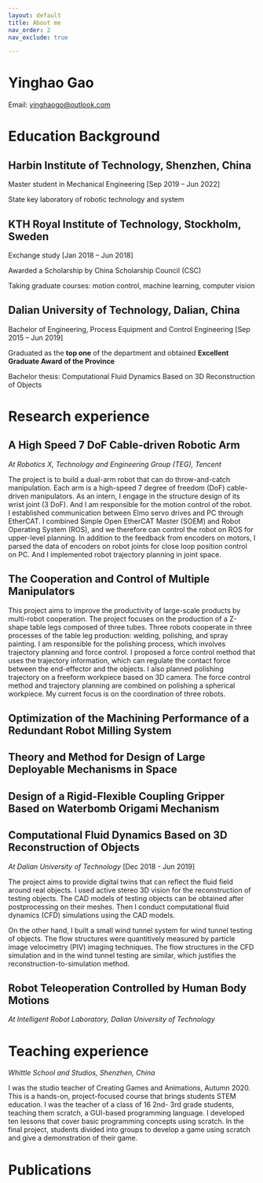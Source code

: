 ```yaml
---
layout: default
title: About me
nav_order: 2
nav_exclude: true

---
```

# Yinghao Gao

Email: yinghaogo@outlook.com

# Education Background
## **Harbin Institute of Technology**, Shenzhen, China

Master student in Mechanical Engineering    [Sep 2019 – Jun 2022]

State key laboratory of robotic technology and system
## **KTH Royal Institute of Technology**, Stockholm, Sweden

Exchange study  [Jan 2018 – Jun 2018]

Awarded a Scholarship by China Scholarship Council (CSC)

Taking graduate courses: motion control, machine learning, computer
vision

## **Dalian University of Technology**, Dalian, China

Bachelor of Engineering, Process Equipment and Control Engineering  [Sep 2015 – Jun 2019]

Graduated as the **top one** of the department and obtained **Excellent Graduate Award of the Province**

Bachelor thesis: Computational Fluid Dynamics Based on 3D
Reconstruction of Objects

# Research experience
## A High Speed 7 DoF Cable-driven Robotic Arm
*At Robotics X, Technology and Engineering Group (TEG), Tencent*

The project is to build a dual-arm robot that can do throw-and-catch manipulation. Each arm is a high-speed 7 degree of freedom (DoF) cable-driven manipulators. 
As an intern, I engage in the structure design of its wrist joint (3 DoF). And I am responsible for the motion control of the robot. I established communication between Elmo servo drives and PC through EtherCAT. I combined Simple Open EtherCAT Master (SOEM) and Robot Operating System (ROS), and we therefore can control the robot on ROS for upper-level planning. In addition to the feedback from encoders on motors, I parsed the data of encoders on robot joints for close loop position control on PC. And I implemented robot trajectory planning in joint space. 

## The Cooperation and Control of Multiple Manipulators
This project aims to improve the productivity of large-scale products by multi-robot cooperation.
The project focuses on the production of a Z-shape table legs composed of three tubes. Three robots cooperate in three processes of the table leg production: welding, polishing, and spray painting. I am responsible for the polishing process, which involves trajectory planning and force control. I proposed a force control method that uses the trajectory information, which can regulate the contact force between the end-effector and the objects. I also planned polishing trajectory on a freeform workpiece based on 3D camera. The force control method and trajectory planning are combined on polishing a spherical workpiece. My current focus is on the coordination of three robots.

## Optimization of the Machining Performance of a Redundant Robot Milling System

## Theory and Method for Design of Large Deployable Mechanisms in Space

## Design of a Rigid-Flexible Coupling Gripper Based on Waterbomb Origami Mechanism

## Computational Fluid Dynamics Based on 3D Reconstruction of Objects
*At Dalian University of Technology*    [Dec 2018 - Jun 2019]

The project aims to provide digital twins that can reflect the fluid field around real objects. I used active stereo 3D vision for the reconstruction of testing objects. The CAD models of testing objects can be obtained after postprocessing on their meshes. Then I conduct computational fluid dynamics (CFD) simulations using the CAD models.

On the other hand, I built a small wind tunnel system for wind tunnel testing of objects. The flow structures were quantitively measured by particle image velocimetry (PIV) imaging techniques. The flow structures in the CFD simulation and in the wind tunnel testing are similar, which justifies
the reconstruction-to-simulation method.

## Robot Teleoperation Controlled by Human Body Motions
*At Intelligent Robot Laboratory, Dalian University of Technology*

# Teaching experience
*Whittle School and Studios, Shenzhen, China*

I was the studio teacher of Creating Games and Animations, Autumn 2020. This is a hands-on,
project-focused course that brings students STEM education. I was the teacher of a class of 16 2nd-
3rd grade students, teaching them scratch, a GUI-based programming language. I developed ten
lessons that cover basic programming concepts using scratch. In the final project, students divided
into groups to develop a game using scratch and give a demonstration of their game.

# Publications
